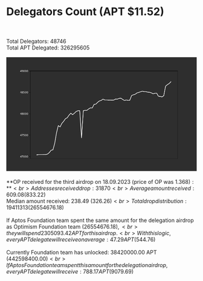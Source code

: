 # Delegators Count (APT $11.52)<br><br>
Total Delegators: 48746<br>
Total APT Delegated: 326295605<br><br>
![Delegators Plot](delegators_plot.png)<br><br>
**OP received for the third airdrop on 18.09.2023 (price of OP was $1.368):**<br>
Addresses received drop: 31870<br>
Average amount received: 609.08 ($833.22)<br>
Median amount received: 238.49 ($326.26)<br>
Total drop distribution: 19411313 ($26554676.18)<br><br>
If Aptos Foundation team spent the same amount for the delegation airdrop as Optimism Foundation team ($26554676.18),<br>
they will spend 2305093.42 APT for this airdrop.<br>
With this logic, every APT delegate will receive on average: 47.29 APT ($544.76)<br><br>
Currently Foundation team has unlocked: 38420000.00 APT ($442598400.00)<br>
If Aptos Foundation team spent this amount for the delegation airdrop, every APT delegate will receive : 788.17 APT ($9079.69)<br>
